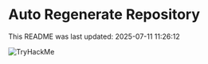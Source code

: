 # Auto Regenerate Repository

This README was last updated: 2025-07-11 11:26:12

 ![TryHackMe](https://tryhackme.com/badge/533634)